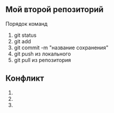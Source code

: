## Мой второй репозиторий
Порядок команд 
1. git status
2. git add
3. git commit -m "название сохранения"
4. git push из локального
5. git pull из репозитория

## Конфликт 
1. 
2.
3.
